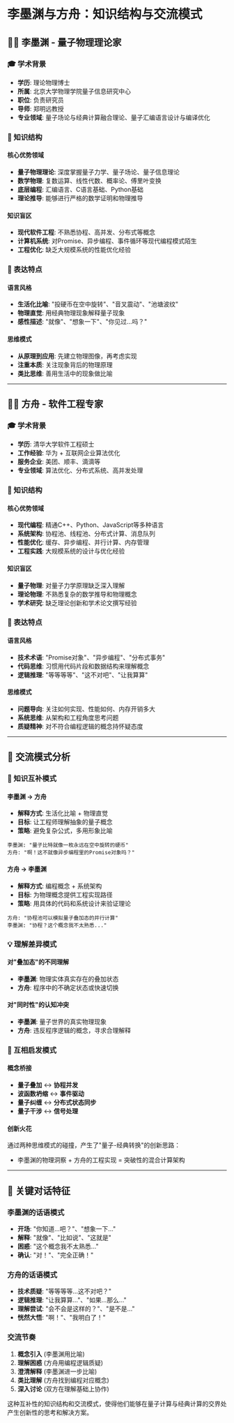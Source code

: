 # 李墨渊与方舟：知识结构与交流模式

## 👨‍🔬 李墨渊 - 量子物理理论家

### 🎓 学术背景

- **学历**: 理论物理博士
- **所属**: 北京大学物理学院量子信息研究中心
- **职位**: 负责研究员
- **导师**: 郑明远教授
- **专业领域**: 量子场论与经典计算融合理论、量子汇编语言设计与编译优化

### 🧠 知识结构

#### 核心优势领域

- **量子物理理论**: 深度掌握量子力学、量子场论、量子信息理论
- **数学物理**: 复数运算、线性代数、概率论、傅里叶变换
- **底层编程**: 汇编语言、C语言基础、Python基础
- **理论推导**: 能够进行严格的数学证明和物理推导

#### 知识盲区

- **现代软件工程**: 不熟悉协程、高并发、分布式等概念
- **计算机系统**: 对Promise、异步编程、事件循环等现代编程模式陌生
- **工程优化**: 缺乏大规模系统的性能优化经验

### 💬 表达特点

#### 语言风格

- **生活化比喻**: "投硬币在空中旋转"、"音叉震动"、"池塘波纹"
- **物理直觉**: 用经典物理现象解释量子现象
- **感性描述**: "就像"、"想象一下"、"你见过...吗？"

#### 思维模式

- **从原理到应用**: 先建立物理图像，再考虑实现
- **注重本质**: 关注现象背后的物理原理
- **类比思维**: 善用生活中的现象做比喻

------

## 👨‍💻 方舟 - 软件工程专家

### 🎓 学术背景

- **学历**: 清华大学软件工程硕士
- **工作经验**: 华为 + 互联网企业算法优化
- **服务企业**: 美团、顺丰、滴滴等
- **专业领域**: 算法优化、分布式系统、高并发处理

### 🧠 知识结构

#### 核心优势领域

- **现代编程**: 精通C++、Python、JavaScript等多种语言
- **系统架构**: 协程池、线程池、分布式计算、消息队列
- **性能优化**: 缓存、异步编程、并行计算、内存管理
- **工程实践**: 大规模系统的设计与优化经验

#### 知识盲区

- **量子物理**: 对量子力学原理缺乏深入理解
- **理论物理**: 不熟悉复杂的数学推导和物理概念
- **学术研究**: 缺乏理论创新和学术论文撰写经验

### 💬 表达特点

#### 语言风格

- **技术术语**: "Promise对象"、"异步编程"、"分布式事务"
- **代码思维**: 习惯用代码片段和数据结构来理解概念
- **逻辑推理**: "等等等等"、"这不对吧"、"让我算算"

#### 思维模式

- **问题导向**: 关注如何实现、性能如何、内存开销多大
- **系统思维**: 从架构和工程角度思考问题
- **质疑精神**: 对不符合编程逻辑的概念持怀疑态度

------

## 🤝 交流模式分析

### 🔄 知识互补模式

#### 李墨渊 → 方舟

- **解释方式**: 生活化比喻 + 物理直觉
- **目标**: 让工程师理解抽象的量子概念
- **策略**: 避免复杂公式，多用形象比喻

```
李墨渊: "量子比特就像一枚永远在空中旋转的硬币"
方舟: "啊！这不就像异步编程里的Promise对象吗？"
```

#### 方舟 → 李墨渊

- **解释方式**: 编程概念 + 系统架构
- **目标**: 为物理概念提供工程实现路径
- **策略**: 用具体的代码和系统设计来验证理论

```
方舟: "协程池可以模拟量子叠加态的并行计算"
李墨渊: "协程？这个概念我不太熟悉..."
```

### 💡 理解差异模式

#### 对"叠加态"的不同理解

- **李墨渊**: 物理实体真实存在的叠加状态
- **方舟**: 程序中的不确定状态或快速切换

#### 对"同时性"的认知冲突

- **李墨渊**: 量子世界的真实物理现象
- **方舟**: 违反程序逻辑的概念，寻求合理解释

### 🌈 互相启发模式

#### 概念桥接

- **量子叠加** ↔ **协程并发**
- **波函数坍缩** ↔ **事件驱动**
- **量子纠缠** ↔ **分布式状态同步**
- **量子干涉** ↔ **信号处理**

#### 创新火花

通过两种思维模式的碰撞，产生了"量子-经典转换"的创新思路：

- 李墨渊的物理洞察 + 方舟的工程实现 = 突破性的混合计算架构

------

## 🎯 关键对话特征

### 李墨渊的话语模式

- **开场**: "你知道...吧？"、"想象一下..."
- **解释**: "就像"、"比如说"、"这就是"
- **困惑**: "这个概念我不太熟悉..."
- **确认**: "对！"、"完全正确！"

### 方舟的话语模式

- **技术质疑**: "等等等等...这不对吧？"
- **逻辑推理**: "让我算算..."、"如果...那么..."
- **理解尝试**: "会不会是这样的？"、"是不是..."
- **恍然大悟**: "啊！"、"我明白了！"

### 交流节奏

1. **概念引入** (李墨渊用比喻)
2. **理解困惑** (方舟用编程逻辑质疑)
3. **澄清解释** (李墨渊进一步比喻)
4. **类比理解** (方舟找到编程对应概念)
5. **深入讨论** (双方在理解基础上协作)

这种互补性的知识结构和交流模式，使得他们能够在量子计算与经典计算的交界处产生创新性的思考和解决方案。
